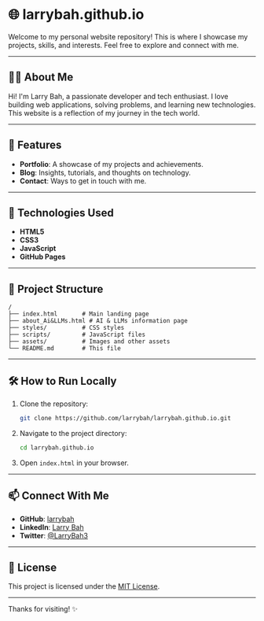 # 🌐 larrybah.github.io

Welcome to my personal website repository! This is where I showcase my projects, skills, and interests. Feel free to explore and connect with me.

---

## 🧑‍💻 About Me

Hi! I'm Larry Bah, a passionate developer and tech enthusiast. I love building web applications, solving problems, and learning new technologies. This website is a reflection of my journey in the tech world.

---

## 🚀 Features

- **Portfolio**: A showcase of my projects and achievements.
- **Blog**: Insights, tutorials, and thoughts on technology.
- **Contact**: Ways to get in touch with me.

---

## 🌟 Technologies Used

- **HTML5**
- **CSS3**
- **JavaScript**
- **GitHub Pages**

---

## 📂 Project Structure

```plaintext
/
├── index.html       # Main landing page
├── about_Ai&LLMs.html # AI & LLMs information page
├── styles/          # CSS styles
├── scripts/         # JavaScript files
├── assets/          # Images and other assets
└── README.md        # This file
```

---

## 🛠️ How to Run Locally

1. Clone the repository:
   ```bash
   git clone https://github.com/larrybah/larrybah.github.io.git
   ```
2. Navigate to the project directory:
   ```bash
   cd larrybah.github.io
   ```
3. Open `index.html` in your browser.

---

## 📫 Connect With Me

- **GitHub**: [larrybah](https://github.com/larrybah)
- **LinkedIn**: [Larry Bah](https://linkedin.com/in/larrybah)
- **Twitter**: [@LarryBah3](https://x.com/LarryBah3)

---

## 📜 License

This project is licensed under the [MIT License](LICENSE).

---

Thanks for visiting! ✨
